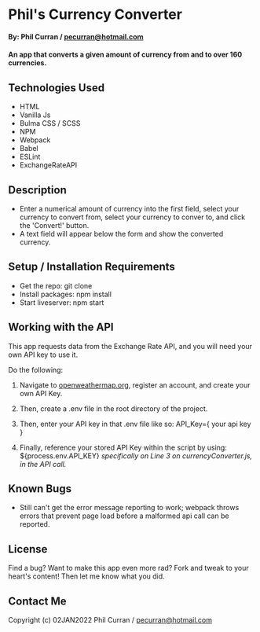 # Phil's Currency Converter

#### By: Phil Curran / pecurran@hotmail.com

#### An app that converts a given amount of currency from and to over 160 currencies.

## Technologies Used

* HTML
* Vanilla Js
* Bulma CSS / SCSS
* NPM
* Webpack
* Babel
* ESLint
* ExchangeRateAPI

## Description

* Enter a numerical amount of currency into the first field, select your currency to convert from, select your currency to conver to, and click the 'Convert!' button.
* A text field will appear below the form and show the converted currency.

## Setup / Installation Requirements

* Get the repo: git clone
* Install packages: npm install
* Start liveserver: npm start

## Working with the API

This app requests data from the Exchange Rate API, and you will need your own API key to use it.

Do the following: 

1. Navigate to [openweathermap.org](https://home.openweathermap.org/users/sign_up), register an account, and create your own API Key.

2. Then, create a .env file in the root directory of the project.

3. Then, enter your API key in that .env file like so: API_Key={ your api key }

4. Finally, reference your stored API Key within the script by using: ${process.env.API_KEY}
                      *specifically on Line 3 on currencyConverter.js, in the API call.*

## Known Bugs

* Still can't get the error message reporting to work; webpack throws errors that prevent page load before a malformed api call can be reported.

## License

Find a bug?  Want to make this app even more rad?  Fork and tweak to your heart's content!  Then let me know what you did.  

## Contact Me

Copyright (c) 02JAN2022 Phil Curran / pecurran@hotmail.com
